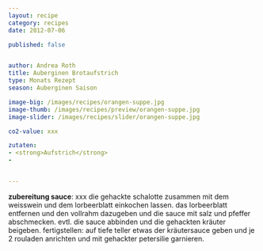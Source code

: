 ```yaml
---
layout: recipe
category: recipes
date: 2012-07-06

published: false


author: Andrea Roth
title: Auberginen Brotaufstrich
type: Monats Rezept
season: Auberginen Saison

image-big: /images/recipes/orangen-suppe.jpg
image-thumb: /images/recipes/preview/orangen-suppe.jpg
image-slider: /images/recipes/slider/orangen-suppe.jpg

co2-value: xxx

zutaten:
- <strong>Aufstrich</strong>
-


---
```




**zubereitung sauce**:
xxx die gehackte schalotte zusammen mit dem weisswein und dem lorbeerblatt einkochen lassen.
das lorbeerblatt entfernen und den vollrahm dazugeben und die sauce mit salz und pfeffer abschmecken. evtl. die sauce abbinden und die gehackten kräuter beigeben.
fertigstellen:
auf tiefe teller etwas der kräutersauce geben und je 2 rouladen anrichten und mit gehackter petersilie garnieren.